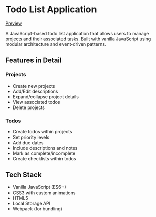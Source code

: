 # Todo List Application

[Preview](https://jakublepianka.github.io/todo-list/)

A JavaScript-based todo list application that allows users to manage projects and their associated tasks. Built with vanilla JavaScript using modular architecture and event-driven patterns.

## Features in Detail

### Projects
- Create new projects
- Add/Edit descriptions
- Expand/collapse project details
- View associated todos
- Delete projects

### Todos
- Create todos within projects
- Set priority levels
- Add due dates
- Include descriptions and notes
- Mark as complete/incomplete
- Create checklists within todos

## Tech Stack

- Vanilla JavaScript (ES6+)
- CSS3 with custom animations
- HTML5
- Local Storage API
- Webpack (for bundling)

